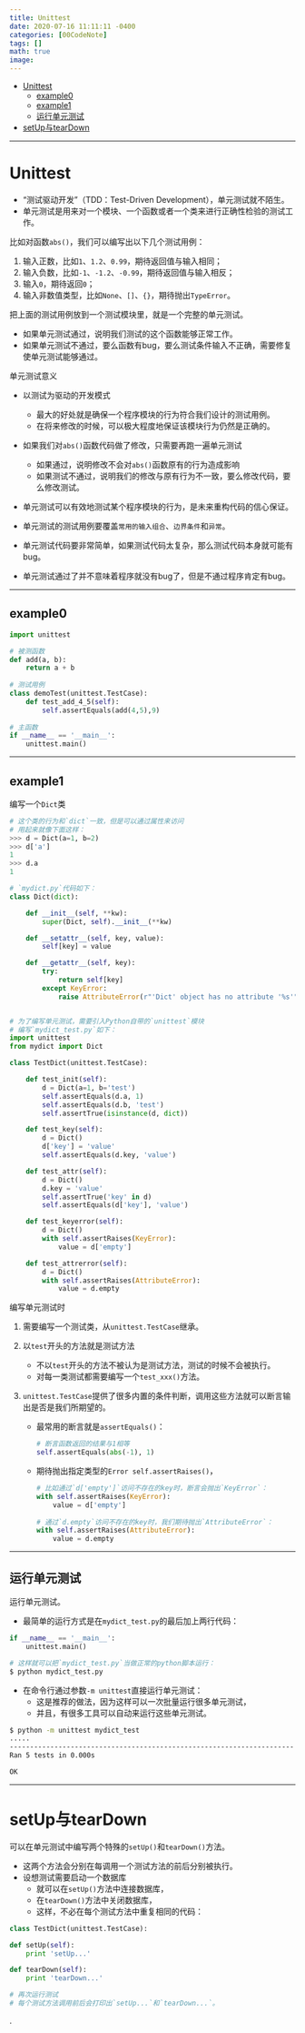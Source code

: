 ```yaml
---
title: Unittest
date: 2020-07-16 11:11:11 -0400
categories: [00CodeNote]
tags: []
math: true
image:
---
```


- [Unittest](#unittest)
  - [example0](#example0)
  - [example1](#example1)
  - [运行单元测试](#运行单元测试)
- [setUp与tearDown](#setup与teardown)

---

# Unittest

- “测试驱动开发”（TDD：Test-Driven Development），单元测试就不陌生。
- 单元测试是用来对一个模块、一个函数或者一个类来进行正确性检验的测试工作。


比如对函数`abs()`，我们可以编写出以下几个测试用例：

1. 输入正数，比如`1`、`1.2`、`0.99`，期待返回值与输入相同；
2. 输入负数，比如`-1`、`-1.2`、`-0.99`，期待返回值与输入相反；
3. 输入`0`，期待返回`0`；
4. 输入非数值类型，比如`None`、`[]`、`{}`，期待抛出`TypeError`。


把上面的测试用例放到一个测试模块里，就是一个完整的单元测试。
- 如果单元测试通过，说明我们测试的这个函数能够正常工作。
- 如果单元测试不通过，要么函数有bug，要么测试条件输入不正确，需要修复使单元测试能够通过。

单元测试意义
- 以测试为驱动的开发模式
  - 最大的好处就是确保一个程序模块的行为符合我们设计的测试用例。
  - 在将来修改的时候，可以极大程度地保证该模块行为仍然是正确的。
- 如果我们对`abs()`函数代码做了修改，只需要再跑一遍单元测试
  - 如果通过，说明修改不会对`abs()`函数原有的行为造成影响
  - 如果测试不通过，说明我们的修改与原有行为不一致，要么修改代码，要么修改测试。

- 单元测试可以有效地测试某个程序模块的行为，是未来重构代码的信心保证。
- 单元测试的测试用例要覆盖`常用的输入组合`、`边界条件`和`异常`。
- 单元测试代码要非常简单，如果测试代码太复杂，那么测试代码本身就可能有bug。
- 单元测试通过了并不意味着程序就没有bug了，但是不通过程序肯定有bug。

---

## example0

```py
import unittest

# 被测函数
def add(a, b):
    return a + b
    
# 测试用例
class demoTest(unittest.TestCase):
    def test_add_4_5(self):
        self.assertEquals(add(4,5),9)
        
# 主函数
if __name__ == '__main__':
    unittest.main()
```

---

## example1

编写一个`Dict`类

```py
# 这个类的行为和`dict`一致，但是可以通过属性来访问
# 用起来就像下面这样：
>>> d = Dict(a=1, b=2)
>>> d['a']
1
>>> d.a
1

# `mydict.py`代码如下：
class Dict(dict):

    def __init__(self, **kw):
        super(Dict, self).__init__(**kw)

    def __setattr__(self, key, value):
        self[key] = value

    def __getattr__(self, key):
        try:
            return self[key]
        except KeyError:
            raise AttributeError(r"'Dict' object has no attribute '%s'" % key)


# 为了编写单元测试，需要引入Python自带的`unittest`模块
# 编写`mydict_test.py`如下：
import unittest
from mydict import Dict

class TestDict(unittest.TestCase):

    def test_init(self):
        d = Dict(a=1, b='test')
        self.assertEquals(d.a, 1)
        self.assertEquals(d.b, 'test')
        self.assertTrue(isinstance(d, dict))

    def test_key(self):
        d = Dict()
        d['key'] = 'value'
        self.assertEquals(d.key, 'value')

    def test_attr(self):
        d = Dict()
        d.key = 'value'
        self.assertTrue('key' in d)
        self.assertEquals(d['key'], 'value')

    def test_keyerror(self):
        d = Dict()
        with self.assertRaises(KeyError):
            value = d['empty']

    def test_attrerror(self):
        d = Dict()
        with self.assertRaises(AttributeError):
            value = d.empty
```

编写单元测试时
1. 需要编写一个测试类，从`unittest.TestCase`继承。
2. 以`test`开头的方法就是测试方法
   - 不以`test`开头的方法不被认为是测试方法，测试的时候不会被执行。
   - 对每一类测试都需要编写一个`test_xxx()`方法。
3. `unittest.TestCase`提供了很多内置的条件判断，调用这些方法就可以断言输出是否是我们所期望的。
   
   - 最常用的断言就是`assertEquals()`：

        ```py
        # 断言函数返回的结果与1相等
        self.assertEquals(abs(-1), 1)
        ```


   - 期待抛出指定类型的`Error self.assertRaises()`，

        ```py
        # 比如通过`d['empty']`访问不存在的key时，断言会抛出`KeyError`：
        with self.assertRaises(KeyError):
            value = d['empty']
            
        # 通过`d.empty`访问不存在的key时，我们期待抛出`AttributeError`：
        with self.assertRaises(AttributeError):
            value = d.empty
        ```

---

## 运行单元测试

运行单元测试。
- 最简单的运行方式是在`mydict_test.py`的最后加上两行代码：

```py
if __name__ == '__main__':
    unittest.main()

# 这样就可以把`mydict_test.py`当做正常的python脚本运行：
$ python mydict_test.py
```

- 在命令行通过参数`-m unittest`直接运行单元测试：
  - 这是推荐的做法，因为这样可以一次批量运行很多单元测试，
  - 并且，有很多工具可以自动来运行这些单元测试。


```bash
$ python -m unittest mydict_test
.....
----------------------------------------------------------------------
Ran 5 tests in 0.000s

OK
```


---

# setUp与tearDown

可以在单元测试中编写两个特殊的`setUp()`和`tearDown()`方法。
- 这两个方法会分别在每调用一个测试方法的前后分别被执行。
- 设想测试需要启动一个数据库
  - 就可以在`setUp()`方法中连接数据库，
  - 在`tearDown()`方法中关闭数据库，
  - 这样，不必在每个测试方法中重复相同的代码：

```py
class TestDict(unittest.TestCase):

def setUp(self):
    print 'setUp...'

def tearDown(self):
    print 'tearDown...'

# 再次运行测试
# 每个测试方法调用前后会打印出`setUp...`和`tearDown...`。
```












.